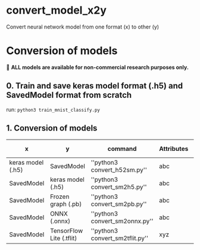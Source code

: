 # convert_model_x2y
Convert neural network model from one format (x) to other (y)

# Conversion of models

:bell:   **ALL models are available for non-commercial research purposes only.**

## 0. Train and save keras model format (.h5) and SavedModel format from scratch
run: ``python3 train_mnist_classify.py``

## 1. Conversion of models
| x                | y                       | command                  | Attributes | Model-Size |
| ---------------- | ----------------------- | ------------------------ | ---------- | ---------- |
| keras model (.h5)| SavedModel              | ''python3 convert_h52sm.py''    | abc | 7MB |
| SavedModel       | keras model (.h5)       | ''python3 convert_sm2h5.py''    | abc | 6MB |
| SavedModel       | Frozen graph (.pb)      | ''python3 convert_sm2pb.py''    | abc | 3MB |
| SavedModel       | ONNX (.onnx)            | ''python3 convert_sm2onnx.py''  | abc | 9MB |
| SavedModel       | TensorFlow Lite (.tflit)| ''python3 convert_sm2tflit.py'' | xyz | 6MB |
